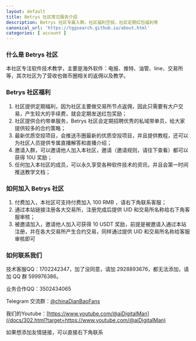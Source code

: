 ```yaml
---
layout: default
title: Betrys 社区常见服务介绍
description: Betrys 社区专属入群，社区福利空投，社区定期红包福利等
canonical_url: 'https://tggsearch.github.io/about.html'
categories: [ account ]
---
```

### 什么是 Betrys 社区
本社区专注软件技术教学，主要是海外软件：电报、推特、油管、line、交易所等，其次社区为了营收也做币圈相关的返佣以及教学。

### Betrys 社区福利

1. 社区提供定期福利，因为社区主要做交易所节点返佣，因此只需要有大户交易，产生较大的手续费，就会定期发送红包奖励；
2. 社区提供合约带单服务，Betrys 社区会定期招聘优秀的私域带单员，给大家提供较多的合约策略；
3. 最新优质空投项目，会推送币圈最新的优质空投项目，并且提供教程，还可以为社区人员提供专属直播解答和直播介绍；
4. 邀请入群，可以邀请他人加入本社区，邀请（邀请规则，请往下查看）都可以获得 10U 奖励；
5. 任何加入本社区的成员，可以永久享受各种软件技术的资讯，并且会第一时间推送教学文档；

### 如何加入 Betrys 社区

1. 付费加入，本社区可支持付费加入 100 RMB ，请右下角联系客服；
2. 通过本站链接注册各大交易所，注册完成后提供 UID 和交易所名称给右下角客服审核；
3. 被邀请加入，邀请他人加入可获得 10 USDT 奖励，前提是被邀请入通过本站注册，并在各大交易所产生合约交易，同样通过提供 UID 和交易所名称给客服审核即可

### 如何联系我们
技术客服QQ：1702242347，加了没同意，请加 2928893676，都无法添加，请加 QQ 群 599976386。

业务合作QQ：3502434065

Telegram 交流群：[@chinaDianBaoFans](/docs/302.html?target=https://t.me/chinaDianBaoFans)

我们的Youtube：[https://www.youtube.com/@aiDigitalMan](/docs/302.html?target=https://www.youtube.com/@aiDigitalMan)

如果想添加友情链接，可以直接右下角联系